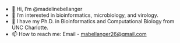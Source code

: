 - 👋 Hi, I’m @madelinebellanger
- 👀 I’m interested in bioinformatics, microbiology, and virology.
- 🌱 I have my Ph.D. in Bioinformatics and Computational Biology from UNC Charlotte.
- 📫 How to reach me: Email - mabellanger26@gmail.com
